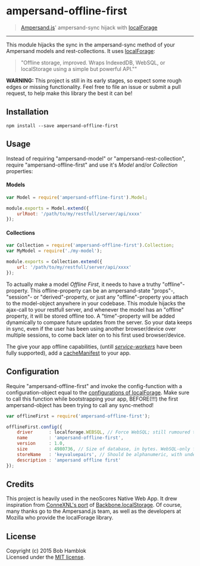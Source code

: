 # ampersand-offline-first

> [Ampersand.js](http://ampersandjs.com)' ampersand-sync hijack with [localForage](http://mozilla.github.io/localForage)

---

This module hijacks the sync in the ampersand-sync method of your Ampersand models and rest-collections.
It uses [localForage](http://mozilla.github.io/localForage):
> "Offline storage, improved. Wraps IndexedDB, WebSQL, or localStorage using a simple but powerful API.""

**WARNING:** This project is still in its early stages, so expect some rough edges or missing functionality. Feel free to file an issue or submit a pull request, to help make this library the best it can be!

## Installation

```
npm install --save ampersand-offline-first
```

## Usage

Instead of requiring "ampersand-model" or "ampersand-rest-collection", require "ampersand-offline-first" and use it's *Model* and/or *Collection* properties:

#### Models

```js
var Model = require('ampersand-offline-first').Model;

module.exports = Model.extend({
	urlRoot: '/path/to/my/restfull/server/api/xxxx'
});
```

#### Collections

```js
var Collection = require('ampersand-offline-first').Collection;
var MyModel = require('./my-model');

module.exports = Collection.extend({
	url: '/path/to/my/restfull/server/api/xxxx'
});
```

To actually make a model *Offline First*, it needs to have a truthy "offline"-property. This offline-property can be an ampersand-state "props"-, "session"- or "derived"-property, or just any "offline"-property you attach to the model-object anywhere in your codebase.
This module hijacks the ajax-call to your restfull server, and whenever the model has an "offline" property, it will be stored offline too.
A "time"-property will be added dynamically to compare future updates from the server. So your data keeps in sync, even if the user has been using another browser/device over multiple sessions, to come back later on to his first used browser/device.

The give your app offline capabilities, (untill *[service-workers](http://www.html5rocks.com/en/tutorials/service-worker/introduction/)* have been fully supported), add a [cacheManifest](http://www.html5rocks.com/en/tutorials/appcache/beginner/) to your app.

## Configuration

Require "ampersand-offline-first" and invoke the config-function with a configuration-object equal to the [configurations of localForage](https://github.com/mozilla/localForage#configuration). Make sure to call this function while bootstrapping your app, BEFORE(!!!) the first ampersand-object has been trying to call any sync-method!

```js
var offlineFirst = require('ampersand-offline-first');

offlineFirst.config({
	driver      : localforage.WEBSQL, // Force WebSQL; still rumoured to be faster than indexedDB
	name        : 'ampersand-offline-first',
	version     : 1.0,
	size        : 4980736, // Size of database, in bytes. WebSQL-only for now.
	storeName   : 'keyvaluepairs', // Should be alphanumeric, with underscores.
	description : 'ampersand offline first'
});
```

## Credits

This project is heavily used in the neoScores Native Web App. It drew inspiration from [ConneXNL's port](https://github.com/ConneXNL/ampersand-sync-localstorage) of [Backbone.localStorage](https://github.com/jeromegn/Backbone.localStorage). Of course, many thanks go to the Ampersand.js team, as well as the developers at Mozilla who provide the localForage library.

## License

Copyright (c) 2015 Bob Hamblok  
Licensed under the [MIT license](LICENSE.md).
